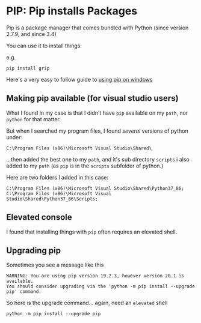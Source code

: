 # PIP: Pip installs Packages

Pip is a package manager that comes bundled with Python (since version 2.7.9, and since 3.4)

You can use it to install things:

e.g.

    pip install grip

Here's a very easy to follow guide to [using pip on windows](https://projects.raspberrypi.org/en/projects/using-pip-on-windows)

## Making pip available (for visual studio users)

What I found in my case is that I didn't have `pip` available on my `path`, nor `python` for that matter. 

But when I searched my program files, I found *several* versions of python under: 

	C:\Program Files (x86)\Microsoft Visual Studio\Shared\

...then added the best one to my `path`, and it's sub directory `scripts` i also added to my `path` (as `pip` is in the `scripts` subfolder of python.)

Here are two folders I added in this case:

	C:\Program Files (x86)\Microsoft Visual Studio\Shared\Python37_86;
	C:\Program Files (x86)\Microsoft Visual Studio\Shared\Python37_86\Scripts;


## Elevated console

I found that installing things with `pip` often requires an elevated shell.


## Upgrading pip

Sometimes you see a message like this

	WARNING: You are using pip version 19.2.3, however version 20.1 is available.
	You should consider upgrading via the 'python -m pip install --upgrade pip' command.

So here is the upgrade command... again, need an `elevated` shell

	python -m pip install --upgrade pip

